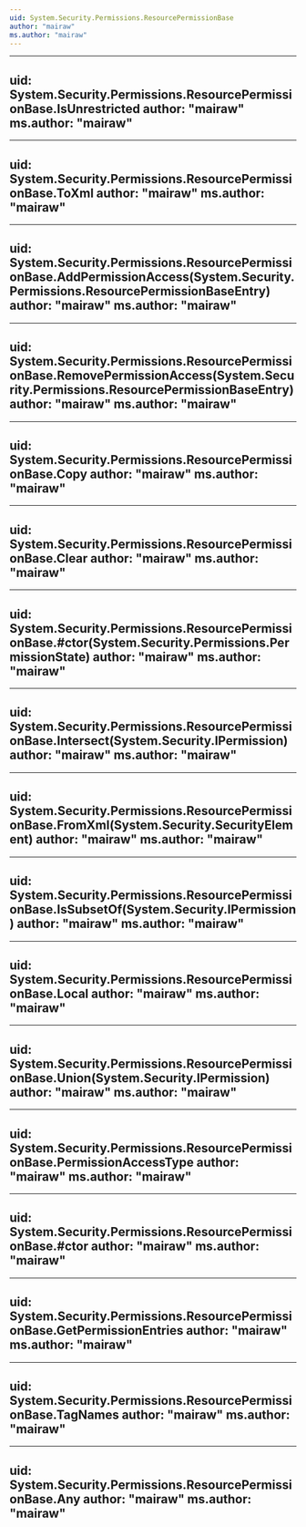 ```yaml
---
uid: System.Security.Permissions.ResourcePermissionBase
author: "mairaw"
ms.author: "mairaw"
---
```


---
uid: System.Security.Permissions.ResourcePermissionBase.IsUnrestricted
author: "mairaw"
ms.author: "mairaw"
---

---
uid: System.Security.Permissions.ResourcePermissionBase.ToXml
author: "mairaw"
ms.author: "mairaw"
---

---
uid: System.Security.Permissions.ResourcePermissionBase.AddPermissionAccess(System.Security.Permissions.ResourcePermissionBaseEntry)
author: "mairaw"
ms.author: "mairaw"
---

---
uid: System.Security.Permissions.ResourcePermissionBase.RemovePermissionAccess(System.Security.Permissions.ResourcePermissionBaseEntry)
author: "mairaw"
ms.author: "mairaw"
---

---
uid: System.Security.Permissions.ResourcePermissionBase.Copy
author: "mairaw"
ms.author: "mairaw"
---

---
uid: System.Security.Permissions.ResourcePermissionBase.Clear
author: "mairaw"
ms.author: "mairaw"
---

---
uid: System.Security.Permissions.ResourcePermissionBase.#ctor(System.Security.Permissions.PermissionState)
author: "mairaw"
ms.author: "mairaw"
---

---
uid: System.Security.Permissions.ResourcePermissionBase.Intersect(System.Security.IPermission)
author: "mairaw"
ms.author: "mairaw"
---

---
uid: System.Security.Permissions.ResourcePermissionBase.FromXml(System.Security.SecurityElement)
author: "mairaw"
ms.author: "mairaw"
---

---
uid: System.Security.Permissions.ResourcePermissionBase.IsSubsetOf(System.Security.IPermission)
author: "mairaw"
ms.author: "mairaw"
---

---
uid: System.Security.Permissions.ResourcePermissionBase.Local
author: "mairaw"
ms.author: "mairaw"
---

---
uid: System.Security.Permissions.ResourcePermissionBase.Union(System.Security.IPermission)
author: "mairaw"
ms.author: "mairaw"
---

---
uid: System.Security.Permissions.ResourcePermissionBase.PermissionAccessType
author: "mairaw"
ms.author: "mairaw"
---

---
uid: System.Security.Permissions.ResourcePermissionBase.#ctor
author: "mairaw"
ms.author: "mairaw"
---

---
uid: System.Security.Permissions.ResourcePermissionBase.GetPermissionEntries
author: "mairaw"
ms.author: "mairaw"
---

---
uid: System.Security.Permissions.ResourcePermissionBase.TagNames
author: "mairaw"
ms.author: "mairaw"
---

---
uid: System.Security.Permissions.ResourcePermissionBase.Any
author: "mairaw"
ms.author: "mairaw"
---
